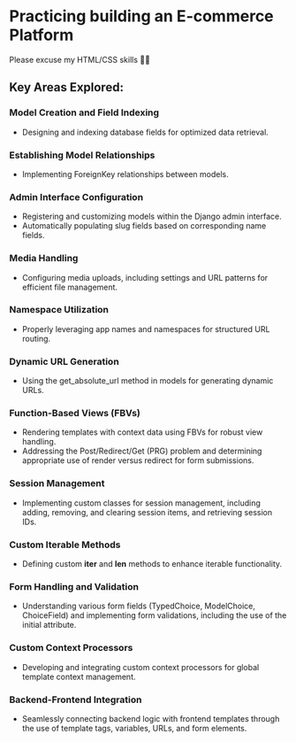 # Practicing building an E-commerce Platform
Please excuse my HTML/CSS skills 🙏🏽

## Key Areas Explored:
### Model Creation and Field Indexing
- Designing and indexing database fields for optimized data retrieval.
### Establishing Model Relationships
- Implementing ForeignKey relationships between models.
### Admin Interface Configuration
- Registering and customizing models within the Django admin interface.
- Automatically populating slug fields based on corresponding name fields.
### Media Handling
- Configuring media uploads, including settings and URL patterns for efficient file management.
### Namespace Utilization
- Properly leveraging app names and namespaces for structured URL routing.
### Dynamic URL Generation
- Using the get_absolute_url method in models for generating dynamic URLs.
### Function-Based Views (FBVs)
- Rendering templates with context data using FBVs for robust view handling.
- Addressing the Post/Redirect/Get (PRG) problem and determining appropriate use of render versus redirect for form submissions.
### Session Management
- Implementing custom classes for session management, including adding, removing, and clearing session items, and retrieving session IDs.
### Custom Iterable Methods
- Defining custom __iter__ and __len__ methods to enhance iterable functionality.
### Form Handling and Validation
- Understanding various form fields (TypedChoice, ModelChoice, ChoiceField) and implementing form validations, including the use of the initial attribute.
### Custom Context Processors
- Developing and integrating custom context processors for global template context management.
### Backend-Frontend Integration
- Seamlessly connecting backend logic with frontend templates through the use of template tags, variables, URLs, and form elements.